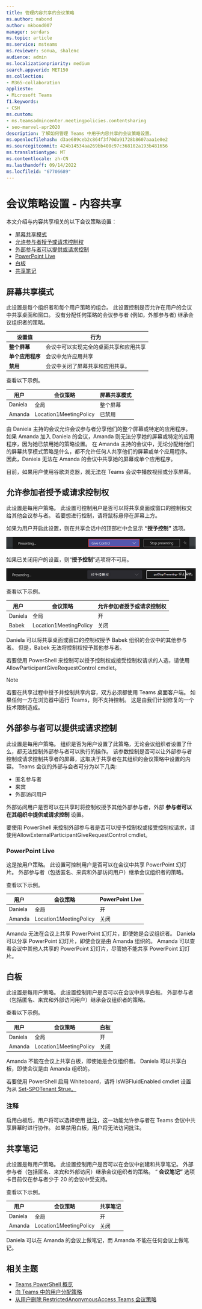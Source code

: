 ```yaml
---
title: 管理内容共享的会议策略
ms.author: mabond
author: mkbond007
manager: serdars
ms.topic: article
ms.service: msteams
ms.reviewer: sonua, shalenc
audience: admin
ms.localizationpriority: medium
search.appverid: MET150
ms.collection:
- M365-collaboration
appliesto:
- Microsoft Teams
f1.keywords:
- CSH
ms.custom:
- ms.teamsadmincenter.meetingpolicies.contentsharing
- seo-marvel-apr2020
description: 了解如何管理 Teams 中用于内容共享的会议策略设置。
ms.openlocfilehash: d3ae689ceb2c864f3f70da91728b8607aaa1e0e2
ms.sourcegitcommit: 424b14534aa269bb408c97c368102a193b481656
ms.translationtype: MT
ms.contentlocale: zh-CN
ms.lasthandoff: 09/14/2022
ms.locfileid: "67706689"
---
```

# <a name="meeting-policy-settings---content-sharing"></a>会议策略设置 - 内容共享

<a name="bkcontentsharing"> </a>

本文介绍与内容共享相关的以下会议策略设置：

- [屏幕共享模式](#screen-sharing-mode)
- [允许参与者授予或请求控制权](#allow-a-participant-to-give-or-request-control)
- [外部参与者可以提供或请求控制](#external-participants-can-give-or-request-control)
- [PowerPoint Live](#powerpoint-live)
- [白板](#whiteboard)
- [共享笔记](#shared-notes)

## <a name="screen-sharing-mode"></a>屏幕共享模式

此设置是每个组织者和每个用户策略的组合。 此设置控制是否允许在用户的会议中共享桌面和窗口。 没有分配任何策略的会议参与者 (例如，外部参与者) 继承会议组织者的策略。

|设置值 |行为  |
|---------|---------|
|**整个屏幕**    | 会议中可以实现完全的桌面共享和应用共享 |
|**单个应用程序**   | 会议中允许应用共享        |
|**禁用**     |会议中关闭了屏幕共享和应用共享。       |

查看以下示例。

|用户 |会议策略 |屏幕共享模式 |
|---------|---------|---------|
|Daniela  | 全局   | 整个屏幕 |
|Amanda   | Location1MeetingPolicy  | 已禁用 |

由 Daniela 主持的会议允许会议参与者分享他们的整个屏幕或特定的应用程序。 如果 Amanda 加入 Daniela 的会议，Amanda 则无法分享她的屏幕或特定的应用程序，因为她已禁用她的策略设置。 在 Amanda 主持的会议中，无论分配给他们的屏幕共享模式策略是什么，都不允许任何人共享他们的屏幕或单个应用程序。  因此，Daniela 无法在 Amanda 的会议中共享她的屏幕或单个应用程序。  

目前，如果用户使用谷歌浏览器，就无法在 Teams 会议中播放视频或分享屏幕。

## <a name="allow-a-participant-to-give-or-request-control"></a>允许参加者授予或请求控制权

此设置是每用户策略。 此设置可控制用户是否可以将共享桌面或窗口的控制权交给其他会议参与者。 若要想进行控制，请将鼠标悬停在屏幕上方。

如果为用户开启此设置，则在共享会话中的顶部栏中会显示 **“授予控制”** 选项。

![显示“授予控制”选项的屏幕截图。](media/meeting-policies-give-control.png)

如果已关闭用户的设置，则“**授予控制**”选项将不可用。

![显示“授予控制”选项不可用的屏幕截图。](media/meeting-policies-give-control-not-available.png)

查看以下示例。

|用户 |会议策略  |允许参加者授予或请求控制权 |
|---------|---------|---------|
|Daniela   | 全局   | 开       |
|Babek    | Location1MeetingPolicy        | 关闭   |

Daniela 可以将共享桌面或窗口的控制权授予 Babek 组织的会议中的其他参与者。 但是，Babek 无法将控制权授予其他参与者。

若要使用 PowerShell 来控制可以授予控制权或接受控制权请求的人选，请使用 AllowParticipantGiveRequestControl cmdlet。

> [!NOTE]
> 若要在共享过程中授予并控制共享内容，双方必须都使用 Teams 桌面客户端。 如果任何一方在浏览器中运行 Teams，则不支持控制。 这是由我们计划修复的一个技术限制造成。

## <a name="external-participants-can-give-or-request-control"></a>外部参与者可以提供或请求控制

此设置是每用户策略。 组织是否为用户设置了此策略，无论会议组织者设置了什么，都无法控制外部参与者可以执行的操作。 该参数控制是否可以让外部参与者控制或请求控制共享者的屏幕，这取决于共享者在其组织的会议策略中设置的内容。 Teams 会议的外部与会者可分为以下几类:  

- 匿名参与者
- 来宾
- 外部访问用户

外部访问用户是否可以在共享时将控制权授予其他外部参与者，外部 **参与者可以在其组织中提供或请求控制** 设置。

要使用 PowerShell 来控制外部参与者是否可以授予控制权或接受控制权请求，请使用AllowExternalParticipantGiveRequestControl cmdlet。

### <a name="powerpoint-live"></a>PowerPoint Live

这是按用户策略。 此设置可控制用户是否可以在会议中共享 PowerPoint 幻灯片。 外部参与者（包括匿名、来宾和外部访问用户）继承会议组织者的策略。

查看以下示例。

|用户 |会议策略  |PowerPoint Live |
|---------|---------|---------|
|Daniela   | 全局   | 开       |
|Amanda   | Location1MeetingPolicy        | 关闭   |

Amanda 无法在会议上共享 PowerPoint 幻灯片，即使她是会议组织者。 Daniela 可以分享 PowerPoint 幻灯片，即使会议是由 Amanda 组织的。 Amanda 可以查看会议中其他人共享的 PowerPoint 幻灯片，尽管她不能共享 PowerPoint 幻灯片。

## <a name="whiteboard"></a>白板

此设置是每用户策略。 此设置控制用户是否可以在会议中共享白板。 外部参与者（包括匿名、来宾和外部访问用户）继承会议组织者的策略。

查看以下示例。

|用户 |会议策略  |白板|
|---------|---------|---------|
|Daniela   | 全局   | 开       |
|Amanda   | Location1MeetingPolicy        | 关闭   |

Amanda 不能在会议上共享白板，即使她是会议组织者。 Daniela 可以共享白板，即使会议是由 Amanda 组织的。

若要使用 PowerShell 启用 Whiteboard，请将 IsWBFluidEnabled cmdlet 设置为从 [Set-SPOTenant $true。](/powershell/module/sharepoint-online/set-spotenant)

### <a name="annotation"></a>注释

启用白板后，用户将可以选择使用 [批注](/office/use-annotation-while-sharing-your-screen-in-teams)，这一功能允许参与者在 Teams 会议中共享屏幕时进行协作。 如果禁用白板，用户将无法访问批注。

## <a name="shared-notes"></a>共享笔记

此设置是每用户策略。 此设置控制用户是否可以在会议中创建和共享笔记。 外部参与者（包括匿名、来宾和外部访问）继承会议组织者的策略。 “ **会议笔记”** 选项卡目前仅在参与者少于 20 的会议中受支持。

查看以下示例。

|用户 |会议策略  |共享笔记 |
|---------|---------|---------|
|Daniela   | 全局   | 开       |
|Amanda   | Location1MeetingPolicy | 关闭 |

Daniela 可以在 Amanda 的会议上做笔记，而 Amanda 不能在任何会议上做笔记。




## <a name="related-topics"></a>相关主题

- [Teams PowerShell 概览](teams-powershell-overview.md)
- [向 Teams 中的用户分配策略](policy-assignment-overview.md)
- [从用户删除 RestrictedAnonymousAccess Teams 会议策略](meeting-policies-restricted-anonymous-access.md)
